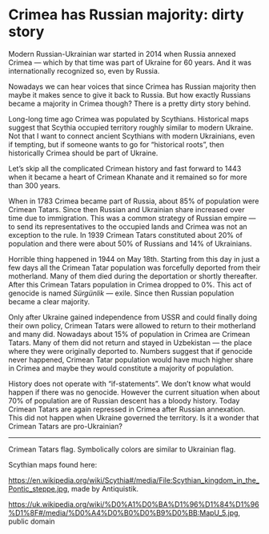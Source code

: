 # Crimea has Russian majority: dirty story

Modern Russian-Ukrainian war started in 2014 when Russia annexed Crimea — which by that time was part of Ukraine for 60 years.
And it was internationally recognized so, even by Russia.

Nowadays we can hear voices that since Crimea has Russian majority then maybe it makes sence to give it back to Russia.
But how exactly Russians became a majority in Crimea though?
There is a pretty dirty story behind.

Long-long time ago Crimea was populated by Scythians.
Historical maps suggest that Scythia occupied territory roughly similar to modern Ukraine.
Not that I want to connect ancient Scythians with modern Ukrainians, even if tempting, but if someone wants to go for “historical roots”, then historically Crimea should be part of Ukraine.

Let’s skip all the complicated Crimean history and fast forward to 1443 when it became a heart of Crimean Khanate and it remained so for more than 300 years.

When in 1783 Crimea became part of Russia, about 85% of population were Crimean Tatars.
Since then Russian and Ukrainian share increased over time due to immigration.
This was a common strategy of Russian empire — to send its representatives to the occupied lands and Crimea was not an exception to the rule.
In 1939 Crimean Tatars constituted about 20% of population and there were about 50% of Russians and 14% of Ukrainians.

Horrible thing happened in 1944 on May 18th.
Starting from this day in just a few days all the Crimean Tatar population was forcefully deported from their motherland.
Many of them died during the deportation or shortly thereafter.
After this Crimean Tatars population in Crimea dropped to 0%.
This act of genocide is named _Sürgünlik_ — exile.
Since then Russian population became a clear majority.

Only after Ukraine gained independence from USSR and could finally doing their own policy, Crimean Tatars were allowed to return to their motherland and many did.
Nowadays about 15% of population in Crimea are Crimean Tatars.
Many of them did not return and stayed in Uzbekistan — the place where they were originally deported to.
Numbers suggest that if genocide never happened, Crimean Tatar population would have much higher share in Crimea and maybe they would constitute a majority of population.

History does not operate with “if-statements”.
We don’t know what would happen if there was no genocide.
However the current situation when about 70% of population are of Russian descent has a bloody history.
Today Crimean Tatars are again repressed in Crimea after Russian annexation.
This did not happen when Ukraine governed the territory.
Is it a wonder that Crimean Tatars are pro-Ukrainian?

---

Crimean Tatars flag. Symbolically colors are similar to Ukrainian flag.

Scythian maps found here:

https://en.wikipedia.org/wiki/Scythia#/media/File:Scythian_kingdom_in_the_Pontic_steppe.jpg, made by Antiquistik.

https://uk.wikipedia.org/wiki/%D0%A1%D0%BA%D1%96%D1%84%D1%96%D1%8F#/media/%D0%A4%D0%B0%D0%B9%D0%BB:MapU_5.jpg, public domain

